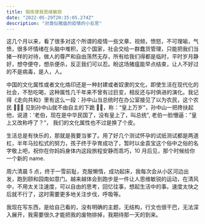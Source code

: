 ```yaml
---
title: 锻炼使我思维敏锐
date: "2022-05-29T20:35:05.274Z"
description: "对类似猪瘟的疫情的小反思"
---
```


这几个月以来，看了很多对这个所谓的疫情一些文章、视频，愤怒，不可理喻，气愤，很多坏情绪在头脑中堆积，这个国家，社会交给一群蠢货管理，只能把我们当猪一样的对待，做人的尊严和自由荡然无存，所有给我们得都是临时，平时岁月静好，想夺便夺，想杀便杀，反正我们可以忍。盼这场猪瘟能早点结束，让人不好过的不是病毒，是人，人。

中国的文化属性或者文化烙印还是一种封建或者奴隶的文化，即使生活在现代化的社会，不愁吃喝，这种属性几千年来不曾有过巨变，相反还与时俱进的演化。我记得《走向共和》里有这么一段：孙中山当总统时在办公室接见了以为农民，这个农民 👩🏻‍🌾 见到孙中山就不由自主的下跪 🧎🏻，称：“皇上万岁"，孙中山一把搀扶起他，说道：‘老伯，现在是中华民国了，没有皇上了，叫总统", 老伯一脸懵逼：”皇上又改称呼了？“， 我们的文化属性也不过是换了个皮。

生活总是有快乐的，那就是我要当爹了。用了好几个测试怀孕的试纸测试都是两道杠，半年马拉松式的努力，孩子终于孕育成功了，暂时以金袁宝这个俗中之俗的名字敬上吧，祝你在你妈妈身体内这段旅程安静而乖巧，10 月后见，那个时候给你一个新的 name.

周六清晨 5 点，终于一雪前耻，克服懒惰，成功起床，我每次会从小区河边出发，跑到颐和园南如意门。越来越体会到跑步是一件让人思维敏锐的运动，在清风中，不用太关注速度，可以自由的思考，回忆往事，想起生活中的事。速度太快之后就不行了，这时需要更多地关注步伐，呼吸等。

我现在写东西，是给自己看的，没有明确的主题，无结构，行文也很干巴，无法深入展开，我需要很久才能把我的废物排掉，我期待那一天的到来。
